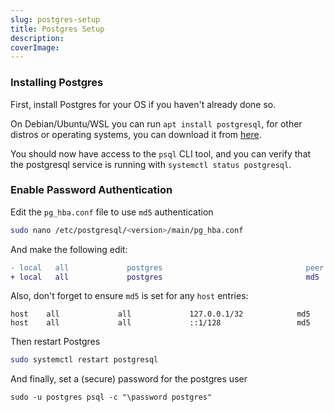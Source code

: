 ```yaml
---
slug: postgres-setup
title: Postgres Setup
description: 
coverImage: 
---
```




### Installing Postgres

First, install Postgres for your OS if you haven't already done so.

On Debian/Ubuntu/WSL you can run `apt install postgresql`, for other distros or operating systems, you can download it from [here](https://www.postgresql.org/download/).

You should now have access to the `psql` CLI tool, and you can verify that the postgresql service is running with `systemctl status postgresql`.


### Enable Password Authentication

Edit the `pg_hba.conf` file to use `md5` authentication

```bash
sudo nano /etc/postgresql/<version>/main/pg_hba.conf
```
	
And make the following edit:

```diff
- local   all             postgres                                peer
+ local   all             postgres                                md5
```

Also, don't forget to ensure `md5` is set for any `host` entries:

```
host    all             all             127.0.0.1/32            md5
host    all             all             ::1/128                 md5
```

Then restart Postgres

```bash
sudo systemctl restart postgresql
```

And finally, set a (secure) password for the postgres user

```
sudo -u postgres psql -c "\password postgres"
```

